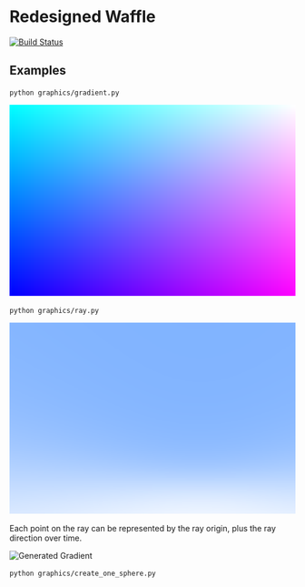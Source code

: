 # Redesigned Waffle

[![Build Status](https://travis-ci.org/shavit/redesigned-waffle.svg?branch=master)](https://travis-ci.org/shavit/redesigned-waffle)


## Examples
```
python graphics/gradient.py
```
![Generated Gradient](https://github.com/shavit/redesigned-waffle/raw/master/doc/example.png "Gradient")

```
python graphics/ray.py
```
![Generated Gradient](https://github.com/shavit/redesigned-waffle/raw/master/doc/example2.png "Environment")

Each point on the ray can be represented by the ray origin, plus the
  ray direction over time.

![Generated Gradient](https://github.com/shavit/redesigned-waffle/raw/master/doc/example3.png "Sphere")
```
python graphics/create_one_sphere.py
```
